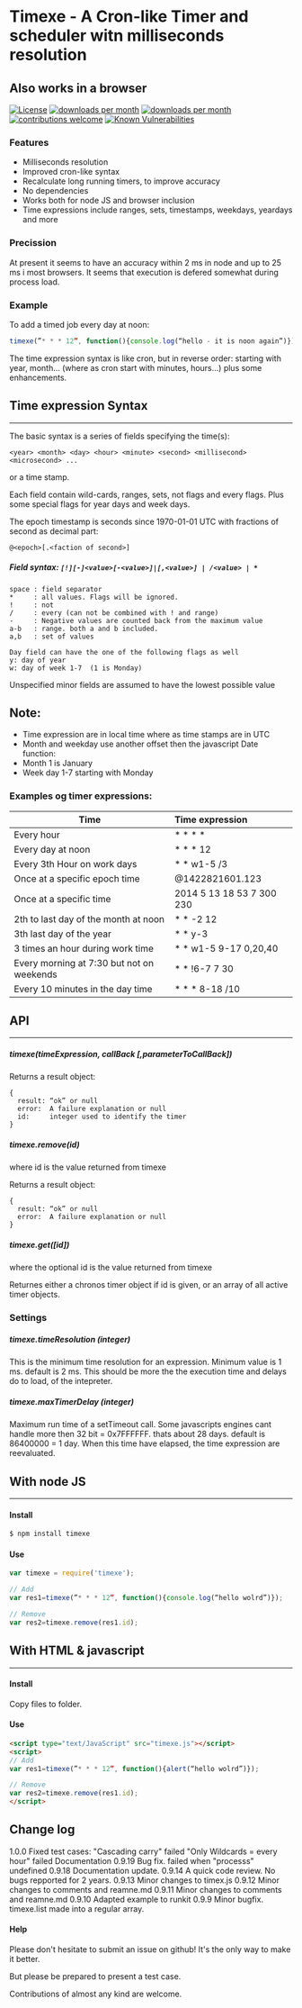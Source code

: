 # Timexe - A Cron-like Timer and scheduler witn milliseconds resolution
## Also works in a browser
[![License](https://img.shields.io/npm/l/timexe.svg)](https://github.com/paragi/timexe/blob/master/LICENSE)
[![downloads per month](http://img.shields.io/npm/dm/timexe.svg)](https://www.npmjs.org/package/timexe)
[![downloads per month](http://img.shields.io/npm/v/timexe.svg)](https://www.npmjs.org/package/timexe)
[![contributions welcome](https://img.shields.io/badge/contributions-welcome-brightgreen.svg)](https://github.com/paragi/timexe/issues)
[![Known Vulnerabilities](https://snyk.io/test/github/paragi/timexe/badge.svg)](https://snyk.io/test/github/paragi/timexe)

### Features
* Milliseconds resolution
* Improved cron-like syntax
* Recalculate long running timers, to improve accuracy
* No dependencies
* Works both for node JS and browser inclusion
* Time expressions include ranges, sets, timestamps, weekdays, yeardays and more


### Precission
At present it seems to have an accuracy within 2 ms in node and up to 25 ms i most browsers.
It seems that execution is defered somewhat during process load.


### Example
To add a timed job every day at noon:

```javascript
timexe(”* * * 12”, function(){console.log(“hello - it is noon again”)});
```

The time expression syntax is like cron, but in reverse order: starting with year, month... (where as cron start with minutes, hours...) plus some enhancements.

## Time expression Syntax
---
The basic syntax is a series of fields specifying the time(s):

 `<year> <month> <day> <hour> <minute> <second> <millisecond> <microsecond> ...`

or a time stamp.

Each field contain wild-cards, ranges, sets, not flags and every flags. Plus some special flags for year days and week days.

The epoch timestamp is seconds since 1970-01-01 UTC with fractions of second as decimal part:

	@<epoch>[.<faction of second>]

##### Field syntax: 	`[!][-]<value>[-<value>]|[,<value>] | /<value> | *`
```
space : field separator
*     : all values. Flags will be ignored.
!     : not
/     : every (can not be combined with ! and range)
-     : Negative values are counted back from the maximum value
a-b   : range. both a and b included.
a,b   : set of values

Day field can have the one of the following flags as well
y: day of year
w: day of week 1-7  (1 is Monday)
```
Unspecified minor fields are assumed to have the lowest possible value

## Note:
- Time expression are in local time where as time stamps are in UTC
- Month and weekday use another offset then the javascript Date function:
- Month 1 is January
- Week day 1-7 starting with Monday


### Examples og timer expressions:
| Time  | Time expression |
| --- |:---|
| Every hour |   \* \* \* \* |
| Every day at noon | \* \* \* 12
| Every 3th Hour on work days | \* \* w1-5 /3
| Once at a specific epoch time |@1422821601.123
| Once at a specific time | 2014 5 13 18 53 7 300 230
| 2th to last day of the month at noon | \* \* -2 12
| 3th last day of the year | \* \* y-3
| 3 times an hour during work time | \* \* w1-5 9-17 0,20,40
| Every morning at 7:30 but not on weekends | \* \* !6-7 7 30
| Every 10 minutes in the day time |  \* \* \* 8-18 /10


## API
---
##### timexe(timeExpression, callBack [,parameterToCallBack])

Returns a result object:
```
{
  result: “ok” or null
  error:  A failure explanation or null
  id:	  integer used to identify the timer
}
```


##### timexe.remove(id)
where id is the value returned from timexe

Returns a result object:
```
{
  result: “ok” or null
  error:  A failure explanation or null
}
```


##### timexe.get([id])
where the optional id is the value returned from timexe

Returnes either a chronos timer object if id is given, or an array of all active timer objects.


### Settings
##### timexe.timeResolution (integer)
This is the minimum time resolution for an expression. Minimum value is 1 ms. default is 2 ms.
This should be more the the execution time and delays do to load, of the intepreter.

##### timexe.maxTimerDelay (integer)
Maximum run time of a setTimeout call. Some javascripts engines cant handle more then 32 bit = 0x7FFFFFF. thats about 28 days. default is 86400000 = 1 day.
When this time have elapsed, the time expression are reevaluated.


## With node JS
---
#### Install
```bash
$ npm install timexe
```
#### Use
```js
var timexe = require('timexe');

// Add
var res1=timexe(”* * * 12”, function(){console.log(“hello wolrd”)});

// Remove
var res2=timexe.remove(res1.id);
```


## With HTML & javascript
---
#### Install
Copy files to folder.

#### Use
```html
<script type="text/JavaScript" src="timexe.js"></script>
<script>
// Add
var res1=timexe(”* * * 12”, function(){alert(“hello wolrd”)});

// Remove
var res2=timexe.remove(res1.id);
</script>
```

## Change log
1.0.0  Fixed test cases:
   "Cascading carry" failed
   "Only Wildcards = every hour" failed
   Documentation 
0.9.19 Bug fix. failed when "processs" undefined 
0.9.18 Documentation update.
0.9.14 A quick code review. No bugs repported for 2 years.
0.9.13 Minor changes to timex.js
0.9.12 Minor changes to comments and reamne.md
0.9.11 Minor changes to comments and reamne.md
0.9.10 Adapted example to runkit
0.9.9 Minor bugfix. timexe.list made into a regular array.

#### Help
Please don't hesitate to submit an issue on github! It's the only way to make it better.

But please be prepared to present a test case.

Contributions of almost any kind are welcome.
